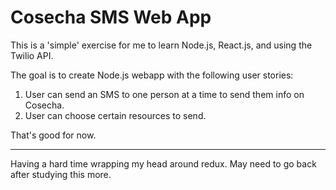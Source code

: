 # Cosecha SMS Web App

This is a 'simple' exercise for me to learn Node.js, React.js, and using the Twilio API.

The goal is to create Node.js webapp with the following user stories:

1. User can send an SMS to one person at a time to send them info on Cosecha.
2. User can choose certain resources to send.

That's good for now.

---

Having a hard time wrapping my head around redux. May need to go back after studying this more.
